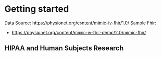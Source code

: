 # Getting started

Data Source: https://physionet.org/content/mimic-iv-fhir/1.0/
Sample Fhir:
- https://physionet.org/content/mimic-iv-fhir-demo/2.0/mimic-fhir/

## HIPAA and Human Subjects Research
